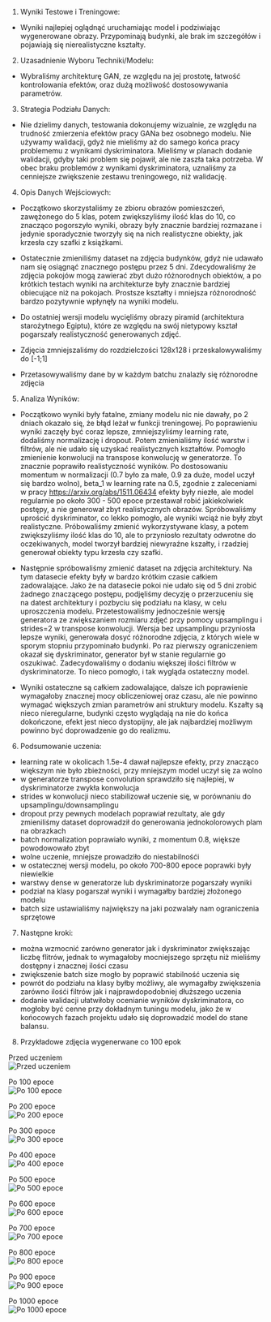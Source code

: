 1. Wyniki Testowe i Treningowe: 
- Wyniki najlepiej oglądnąć uruchamiając model
i podziwiając wygenerowane obrazy. Przypominają budynki, 
ale brak im szczegółów i pojawiają się nierealistyczne kształty.   
     

2. Uzasadnienie Wyboru Techniki/Modelu: 
- Wybraliśmy architekturę GAN, ze względu na
jej prostotę, łatwość kontrolowania efektów, oraz dużą możliwość dostosowywania parametrów.   

     
3. Strategia Podziału Danych: 
- Nie dzielimy danych, testowania dokonujemy wizualnie, 
ze względu na trudność zmierzenia efektów pracy GANa bez osobnego modelu.
Nie używamy walidacji, gdyż nie mieliśmy aż do samego końca pracy problememu z wynikami
dyskriminatora. Mieliśmy w planach dodanie walidacji, gdyby taki problem się pojawił,
ale nie zaszła taka potrzeba. W obec braku problemów z wynikami dyskriminatora, 
uznaliśmy za cenniejsze zwiększenie zestawu treningowego, niż walidację.


4. Opis Danych Wejściowych:
- Początkowo skorzystaliśmy ze zbioru obrazów pomieszczeń,
zawężonego do 5 klas, potem zwiększyliśmy ilość klas do 10, co znacząco pogorszyło wyniki,
obrazy były znacznie bardziej rozmazane i jedynie sporadycznie tworzyły się na nich
realistyczne obiekty, jak krzesła czy szafki z książkami.

- Ostatecznie zmieniliśmy dataset na zdjęcia budynków, gdyż nie udawało nam się osiągnąć
znacznego postępu przez 5 dni. Zdecydowaliśmy że zdjęcia pokojów mogą zawierać zbyt dużo
różnorodnych obiektów, a po krótkich testach wyniki na architekturze były znacznie bardziej
obiecujące niż na pokojach. Prostsze kształty i mniejsza różnorodność bardzo pozytywnie wpłynęły
na wyniki modelu. 
- Do ostatniej wersji modelu wycięliśmy obrazy piramid (architektura starożytnego Egiptu), 
które ze względu na swój nietypowy kształ pogarszały realistyczność generowanych zdjęć.

- Zdjęcia zmniejszaliśmy do rozdzielczości 128x128 i przeskalowywaliśmy do [-1;1]
- Przetasowywaliśmy dane by w każdym batchu znalazły się różnorodne zdjęcia

5. Analiza Wyników:
- Początkowo wyniki były fatalne, zmiany modelu nic nie dawały, po 2 dniach
okazało się, że błąd leżał w funkcji treningowej. Po poprawieniu wyniki zaczęły
być coraz lepsze, zmniejszyliśmy learning rate, dodaliśmy normalizację i dropout. 
Potem zmienialiśmy ilość warstw i filtrów, ale nie udało się uzyskać realistycznych
kształtów. Pomogło zmienienie konwolucji na transpose konwolucję w generatorze. 
To znacznie poprawiło realistyczność wyników. Po dostosowaniu momentum w normalizacji 
(0.7 było za małe, 0.9 za duże, model uczył się bardzo wolno), 
beta_1 w learning rate na 0.5, zgodnie z zaleceniami w pracy https://arxiv.org/abs/1511.06434
efekty były niezłe, ale model regularnie po około 300 - 500 epoce przestawał robić 
jakiekolwiek postępy, a nie generował zbyt realistycznych obrazów. Spróbowaliśmy 
uprościć dyskriminator, co lekko pomogło, ale wyniki wciąż nie były zbyt 
realistyczne. Próbowaliśmy zmienić wykorzystywane klasy, a potem zwiększyliśmy ilość
klas do 10, ale to przyniosło rezultaty odwrotne do oczekiwanych, model tworzył 
bardziej niewyraźne kszałty, i rzadziej generował obiekty typu krzesła czy szafki.   


- Następnie spróbowaliśmy zmienić dataset na zdjęcia architektury. 
Na tym datasecie efekty były w bardzo krótkim czasie całkiem zadowalające. 
Jako że na datasecie pokoi nie udało się od 5 dni zrobić żadnego znaczącego postępu,
podjęliśmy decyzję o przerzuceniu się na datest architektury i pozbyciu się podziału
na klasy, w celu uproszczenia modelu. Przetestowaliśmy jednocześnie wersję generatora
ze zwiększaniem rozmiaru zdjęć przy pomocy upsamplingu i strides=2 w transpose konwolucji.
Wersja bez upsamplingu przyniosła lepsze wyniki, generowała dosyć różnorodne 
zdjęcia, z których wiele w sporym stopniu przypominało budynki. Po raz pierwszy 
ograniczeniem okazał się dyskriminator, generator był w stanie regularnie go 
oszukiwać. Zadecydowaliśmy o dodaniu większej ilości filtrów w dyskriminatorze.
To nieco pomogło, i tak wygląda ostateczny model.


- Wyniki ostateczne są całkiem zadowalające, dalsze ich poprawienie wymagałoby
znacznej mocy obliczeniowej oraz czasu, ale nie powinno wymagać większych zmian
parametrów ani struktury modelu. Kszałty są nieco nieregularne, budynki często 
wyglądają na nie do końca dokończone, efekt jest nieco dystopijny, ale jak najbardziej
możliwym powinno być doprowadzenie go do realizmu.

6. Podsumowanie uczenia:
- learning rate w okolicach 1.5e-4 dawał najlepsze efekty, przy znacząco większym 
nie było zbieżności, przy mniejszym model uczył się za wolno
- w generatorze transpose convolution sprawdziło się najlepiej, w dyskriminatorze 
zwykła konwolucja
- strides w konwolucji nieco stabilizował uczenie się, w porównaniu do 
upsamplingu/downsamplingu
- dropout przy pewnych modelach poprawiał rezultaty, ale gdy zmieniliśmy dataset 
doprowadził do generowania jednokolorowych plam na obrazkach
- batch normalization poprawiało wyniki, z momentum 0.8, większe powodowowało zbyt
- wolne uczenie, mniejsze prowadziło do niestabilnośći
- w ostatecznej wersji modelu, po około 700-800 epoce poprawki były niewielkie
- warstwy dense w generatorze lub dyskriminatorze pogarszały wyniki
- podział na klasy pogarszał wyniki i wymagałby bardziej złożonego modelu
- batch size ustawialiśmy największy na jaki pozwalały nam ograniczenia sprzętowe

7. Następne kroki:
- można wzmocnić zarówno generator jak i dyskriminator zwiększając liczbę flitrów, 
jednak to wymagałoby mocniejszego sprzętu niż mieliśmy dostępny i znacznej ilości 
czasu
- zwiększenie batch size mogło by poprawić stabilność uczenia się
- powrót do podziału na klasy byłby możliwy, ale wymagałby zwiększenia zarówno
ilośći filtrów jak i najprawdopodobniej dłuższego uczenia
- dodanie walidacji ułatwiłoby ocenianie wyników dyskriminatora, co mogłoby być cenne
przy dokładnym tuningu modelu, jako że w końocowych fazach projektu udało się doprowadzić
model do stane balansu.

8. Przykładowe zdjęcia wygenerwane co 100 epok

Przed uczeniem  
![Przed uczeniem](sample_images/epoch_0.png)

Po 100 epoce      
![Po 100 epoce](sample_images/epoch_100.png)

Po 200 epoce   
![Po 200 epoce](sample_images/epoch_200.png)

Po 300 epoce  
![Po 300 epoce](sample_images/epoch_300.png)

Po 400 epoce   
![Po 400 epoce](sample_images/epoch_400.png)

Po 500 epoce   
![Po 500 epoce](sample_images/epoch_500.png)

Po 600 epoce   
![Po 600 epoce](sample_images/epoch_600.png)

Po 700 epoce   
![Po 700 epoce](sample_images/epoch_700.png)

Po 800 epoce   
![Po 800 epoce](sample_images/epoch_800.png)

Po 900 epoce   
![Po 900 epoce](sample_images/epoch_900.png)

Po 1000 epoce   
![Po 1000 epoce](sample_images/epoch_1000.png)

